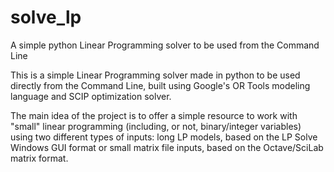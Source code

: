 # solve_lp
A simple python Linear Programming solver to be used from the Command Line

This is a simple Linear Programming solver made in python to be used directly from the Command Line, built using Google's OR Tools modeling language and SCIP optimization solver.

The main idea of the project is to offer a simple resource to work with "small" linear programming (including, or not, binary/integer variables) using two different types of inputs: long LP models, based on the LP Solve Windows GUI format or small matrix file inputs, based on the Octave/SciLab matrix format.
